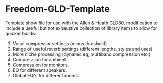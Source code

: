 # Freedom-GLD-Template
Template show file for use with the Allen &amp; Heath GLD80, modification to include a useful but not exhaustive collection of library items to allow for quicker builds:

1. Vocal compressor settings (minus threshold).
2. Range of useful reverb settings (different lengths, styles and uses)
3. More niche processing (dynamic eq, multiband compression etc.)
4. Compression for ambient.
5. Compression for monitors.
6. EQ for different speakers.
7. Global EQ's for different rooms.


